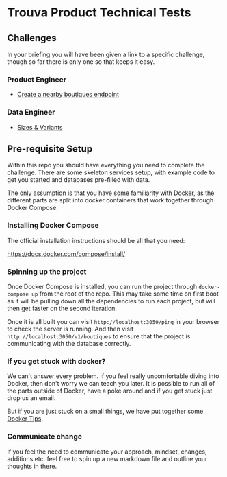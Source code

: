 # Trouva Product Technical Tests

## Challenges

In your briefing you will have been given a link to a specific challenge, though so far there is only one so that keeps it easy.

### Product Engineer

- [Create a nearby boutiques endpoint](./challenges/Engineer.API_development_test.lvl1.md)

### Data Engineer
- [Sizes & Variants](./challenges/Data.Size_manipulation.md)

## Pre-requisite Setup

Within this repo you should have everything you need to complete the challenge. There are some skeleton services setup, with example code to get you started and databases pre-filled with data.

The only assumption is that you have some familiarity with Docker, as the different parts are split into docker containers that work together through Docker Compose.

### Installing Docker Compose

The official installation instructions should be all that you need:

https://docs.docker.com/compose/install/

### Spinning up the project

Once Docker Compose is installed, you can run the project through `docker-compose up` from the root of the repo. This may take some time on first boot as it will be pulling down all the dependencies to run each project, but will then get faster on the second iteration.

Once it is all built you can visit `http://localhost:3050/ping` in your browser to check the server is running. And then visit `http://localhost:3050/v1/boutiques` to ensure that the project is communicating with the database correctly.

### If you get stuck with docker?

We can't answer every problem. If you feel really uncomfortable diving into Docker, then don't worry we can teach you later. It is possible to run all of the parts outside of Docker, have a poke around and if you get stuck just drop us an email.

But if you are just stuck on a small things, we have put together some [Docker Tips](./docker-tips.md).

### Communicate change

If you feel the need to communicate your approach, mindset, changes, additions etc. feel free to spin up a new markdown file and outline your thoughts in there.
